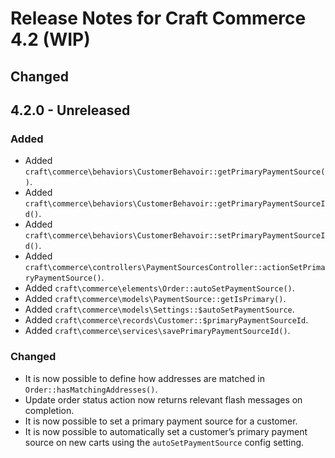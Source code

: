 # Release Notes for Craft Commerce 4.2 (WIP)

## Changed

## 4.2.0 - Unreleased

### Added
- Added `craft\commerce\behaviors\CustomerBehavoir::getPrimaryPaymentSource()`.
- Added `craft\commerce\behaviors\CustomerBehavoir::getPrimaryPaymentSourceId()`.
- Added `craft\commerce\behaviors\CustomerBehavoir::setPrimaryPaymentSourceId()`.
- Added `craft\commerce\controllers\PaymentSourcesController::actionSetPrimaryPaymentSource()`.
- Added `craft\commerce\elements\Order::autoSetPaymentSource()`.
- Added `craft\commerce\models\PaymentSource::getIsPrimary()`.
- Added `craft\commerce\models\Settings::$autoSetPaymentSource`.
- Added `craft\commerce\records\Customer::$primaryPaymentSourceId`.
- Added `craft\commerce\services\savePrimaryPaymentSourceId()`.

### Changed
- It is now possible to define how addresses are matched in `Order::hasMatchingAddresses()`.
- Update order status action now returns relevant flash messages on completion.
- It is now possible to set a primary payment source for a customer.
- It is now possible to automatically set a customer’s primary payment source on new carts using the `autoSetPaymentSource` config setting.
